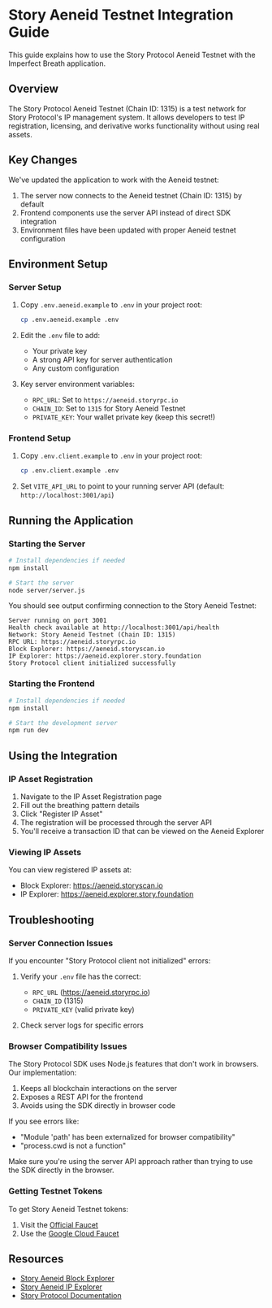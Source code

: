 # Story Aeneid Testnet Integration Guide

This guide explains how to use the Story Protocol Aeneid Testnet with the Imperfect Breath application.

## Overview

The Story Protocol Aeneid Testnet (Chain ID: 1315) is a test network for Story Protocol's IP management system. It allows developers to test IP registration, licensing, and derivative works functionality without using real assets.

## Key Changes

We've updated the application to work with the Aeneid testnet:

1. The server now connects to the Aeneid testnet (Chain ID: 1315) by default
2. Frontend components use the server API instead of direct SDK integration
3. Environment files have been updated with proper Aeneid testnet configuration

## Environment Setup

### Server Setup

1. Copy `.env.aeneid.example` to `.env` in your project root:

   ```bash
   cp .env.aeneid.example .env
   ```

2. Edit the `.env` file to add:

   - Your private key
   - A strong API key for server authentication
   - Any custom configuration

3. Key server environment variables:
   - `RPC_URL`: Set to `https://aeneid.storyrpc.io`
   - `CHAIN_ID`: Set to `1315` for Story Aeneid Testnet
   - `PRIVATE_KEY`: Your wallet private key (keep this secret!)

### Frontend Setup

1. Copy `.env.client.example` to `.env` in your project root:

   ```bash
   cp .env.client.example .env
   ```

2. Set `VITE_API_URL` to point to your running server API (default: `http://localhost:3001/api`)

## Running the Application

### Starting the Server

```bash
# Install dependencies if needed
npm install

# Start the server
node server/server.js
```

You should see output confirming connection to the Story Aeneid Testnet:

```
Server running on port 3001
Health check available at http://localhost:3001/api/health
Network: Story Aeneid Testnet (Chain ID: 1315)
RPC URL: https://aeneid.storyrpc.io
Block Explorer: https://aeneid.storyscan.io
IP Explorer: https://aeneid.explorer.story.foundation
Story Protocol client initialized successfully
```

### Starting the Frontend

```bash
# Install dependencies if needed
npm install

# Start the development server
npm run dev
```

## Using the Integration

### IP Asset Registration

1. Navigate to the IP Asset Registration page
2. Fill out the breathing pattern details
3. Click "Register IP Asset"
4. The registration will be processed through the server API
5. You'll receive a transaction ID that can be viewed on the Aeneid Explorer

### Viewing IP Assets

You can view registered IP assets at:

- Block Explorer: https://aeneid.storyscan.io
- IP Explorer: https://aeneid.explorer.story.foundation

## Troubleshooting

### Server Connection Issues

If you encounter "Story Protocol client not initialized" errors:

1. Verify your `.env` file has the correct:

   - `RPC_URL` (https://aeneid.storyrpc.io)
   - `CHAIN_ID` (1315)
   - `PRIVATE_KEY` (valid private key)

2. Check server logs for specific errors

### Browser Compatibility Issues

The Story Protocol SDK uses Node.js features that don't work in browsers. Our implementation:

1. Keeps all blockchain interactions on the server
2. Exposes a REST API for the frontend
3. Avoids using the SDK directly in browser code

If you see errors like:

- "Module 'path' has been externalized for browser compatibility"
- "process.cwd is not a function"

Make sure you're using the server API approach rather than trying to use the SDK directly in the browser.

### Getting Testnet Tokens

To get Story Aeneid Testnet tokens:

1. Visit the [Official Faucet](https://aeneid.explorer.story.foundation/faucet)
2. Use the [Google Cloud Faucet](https://faucet.storyrpc.io)

## Resources

- [Story Aeneid Block Explorer](https://aeneid.storyscan.io)
- [Story Aeneid IP Explorer](https://aeneid.explorer.story.foundation)
- [Story Protocol Documentation](https://docs.story.xyz)
